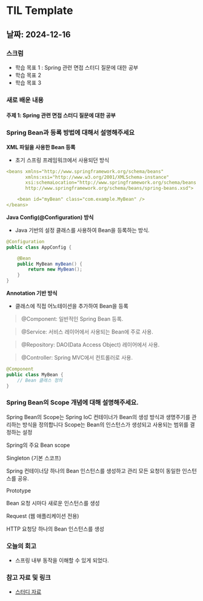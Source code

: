 # TIL Template

## 날짜: 2024-12-16

### 스크럼
- 학습 목표 1 : Spring 관련 면접 스터디 질문에 대한 공부
- 학습 목표 2
- 학습 목표 3

### 새로 배운 내용
#### 주제 1: Spring 관련 면접 스터디 질문에 대한 공부

### Spring Bean과 등록 방법에 대해서 설명해주세요

**XML 파일을 사용한 Bean 등록**
- 초기 스프링 프레임워크에서 사용되던 방식

```yaml
<beans xmlns="http://www.springframework.org/schema/beans"
       xmlns:xsi="http://www.w3.org/2001/XMLSchema-instance"
       xsi:schemaLocation="http://www.springframework.org/schema/beans
       http://www.springframework.org/schema/beans/spring-beans.xsd">

    <bean id="myBean" class="com.example.MyBean" />
</beans>
```

**Java Config(@Configuration) 방식**
- Java 기반의 설정 클래스를 사용하여 Bean을 등록하는 방식.

```java
@Configuration
public class AppConfig {

    @Bean
    public MyBean myBean() {
        return new MyBean();
    }
}
```

**Annotation 기반 방식**
- 클래스에 직접 어노테이션을 추가하여 Bean을 등록

> @Component: 일반적인 Spring Bean 등록.

>@Service: 서비스 레이어에서 사용되는 Bean에 주로 사용.

> @Repository: DAO(Data Access Object) 레이어에서 사용.

> @Controller: Spring MVC에서 컨트롤러로 사용.

```java
@Component
public class MyBean {
    // Bean 클래스 정의
}
```


### Spring Bean의 Scope 개념에 대해 설명해주세요.
Spring Bean의 Scope는 Spring IoC 컨테이너가 Bean의 생성 방식과 생명주기를 관리하는 방식을 정의합니다
Scope는 Bean의 인스턴스가 생성되고 사용되는 범위를 결정하는 설정



Spring의 주요 Bean scope







Singleton (기본 스코프)



Spring 컨테이너당 하나의 Bean 인스턴스를 생성하고 관리
모든 요청이 동일한 인스턴스를 공유.





Prototype



Bean 요청 시마다 새로운 인스턴스를 생성





Request (웹 애플리케이션 전용)



HTTP 요청당 하나의 Bean 인스턴스를 생성


### 오늘의 회고
- 스프링 내부 동작을 이해할 수 있게 되었다.



### 참고 자료 및 링크
- [스터디 자료](https://github.com/KTB-Study/ktb-2-1-11-study/blob/main/Web/Spring/Spring.md)
